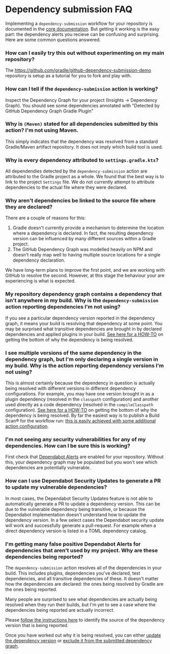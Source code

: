 # Dependency submission FAQ

Implementing a `dependency-submission` workflow for your repository is documented in the
[core documentation](dependency-submission.md). 
But getting it working is the easy part: the dependency alerts you recieve can be confusing and surprising.
Here are some common questions answered.

### How can I easily try this out without experimenting on my main repository?
The https://github.com/gradle/github-dependency-submission-demo repository is setup as a tutorial for you to fork and play with.

### How can I tell if the `dependency-submission` action is working?
Inspect the Dependency Graph for your project (Insights -> Dependency Graph). You should see some dependencies annotated with "Detected by GitHub Dependency Graph Gradle Plugin"

### Why is `(Maven)` stated for all dependencies submitted by this action? I'm not using Maven.
This simply indicates that the dependency was resolved from a standard Gradle/Maven artifact repository. It does not imply which build tool is used.

### Why is every dependency attributed to `settings.gradle.kts`? 
All dependendies detected by the `dependency-submission` action are attributed to the Gradle project as a whole. We found that the best way is to link to the project `Settings` file.
We do not currently attempt to attribute dependencies to the actual file where they were declared.

### Why aren't dependencies be linked to the source file where they are declared?
There are a couple of reasons for this:
1. Gradle doesn't currently provide a mechanism to determine the location where a dependency is declared. In fact, the resulting dependency version can be influenced by many different sources within a Gradle project.
2. The GitHub Dependency Graph was modelled heavily on NPM and doesn't really map well to having multiple source locations for a single dependency declaration. 

We have long-term plans to improve the first point, and we are working with GitHub to resolve the second. However, at this stage the behaviour your are experiencing is what is expected.

### My repository dependency graph contains a dependency that isn't anywhere in my build. Why is the `dependency-submission` action reporting dependencies I'm not using?
If you see a particular dependency version reported in the dependency graph, it means your build is resolving that dependency at some point. 
You may be surprised what transitive dependencies are brought in by declared dependencies and applied plugins in your build.
[See here for a HOW-TO](dependency-submission.md#resolving-a-dependency-vulnerability) on getting the bottom of why the dependency is being resolved.

### I see multiple versions of the same dependency in the dependency graph, but I'm only declaring a single version in my build. Why is the action reporting dependency versions I'm not using?
This is almost certainly because the dependency in question is actually being resolved with different versions in different dependency configurations. 
For example, you may have one version brought in as a plugin dependency (resolved in the `classpath` configuration) and another used directly as a code dependency (resolved in the `compileClasspath` configuration).
[See here for a HOW-TO](dependency-submission.md#resolving-a-dependency-vulnerability) on getting the bottom of why the dependency is being resolved. 
By far the easiest way is to publish a Build Scan® for the workflow run: [this is easily achieved with some additional action configuration](dependency-submission.md#publishing-a-develocity-build-scan-from-your-dependency-submission-workflow).

### I'm not seeing any security vulnerabilities for any of my dependencies. How can I be sure this is working?
First check that [Dependabot Alerts](https://docs.github.com/en/code-security/dependabot/dependabot-alerts/about-dependabot-alerts) are enabled for your repository. 
Without this, your dependency graph may be populated but you won't see which dependencies are potentially vulnerable.

### How can I use Dependabot Security Updates to generate a PR to update my vulnerable dependencies?
In most cases, the Dependabot Security Updates feature is not able to automatically generate a PR to update a dependency version. 
This can be due to the vulnerable dependency being transitive, or because the Dependabot implementation doesn't understand how to update the dependency version.
In a few select cases the Dependabot security update will work and successfully generate a pull-request. For example when a direct dependency version is listed in a TOML dependency catalog.

### I'm getting many false positive Dependabot Alerts for dependencies that aren't used by my project. Why are these dependencies being reported?
The `dependency-submission` action resolves all of the dependencies in your build. This includes plugins, dependencies you've declared, test dependencies, and all transitive dependencies of these. 
It doesn't matter how the dependencies are declared: the ones being resolved by Gradle are the ones being reported.

Many people are surprised to see what dependencies are actually being resolved when they run their builds, but I'm yet to see a case where the dependencies being reported are actually incorrect. 

Please [follow the instructions here](dependency-submission.md#finding-the-source-of-a-dependency-vulnerability) to identify the source of the dependency version that is being reported.

Once you have worked out why it is being resolved, you can either [update the dependency version](dependency-submission.md#updating-the-dependency-version) 
or [exclude it from the submitted dependency graph](dependency-submission.md#limiting-the-dependencies-that-appear-in-the-dependency-graph).

